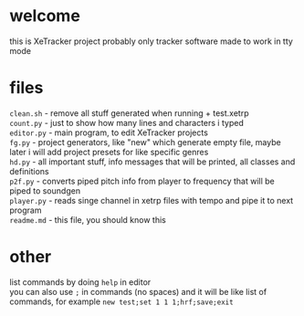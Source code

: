 # welcome
this is XeTracker project
probably only tracker software made to work in tty mode

# files
`clean.sh` - remove all stuff generated when running + test.xetrp<br>
`count.py` - just to show how many lines and characters i typed<br>
`editor.py` - main program, to edit XeTracker projects<br>
`fg.py` - project generators, like "new" which generate empty file, maybe later i will add project presets for like specific genres<br>
`hd.py` - all important stuff, info messages that will be printed, all classes and definitions<br>
`p2f.py` - converts piped pitch info from player to frequency that will be piped to soundgen<br>
`player.py` - reads singe channel in xetrp files with tempo and pipe it to next program<br>
`readme.md` - this file, you should know this<br>

# other
list commands by doing `help` in editor<br>
you can also use `;` in commands (no spaces) and it will be like list of commands, for example `new test;set 1 1 1;hrf;save;exit`<br>

